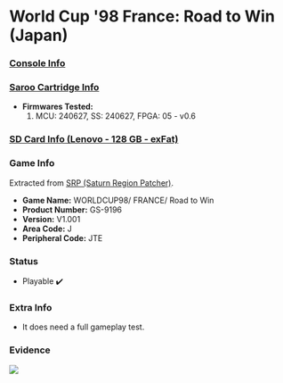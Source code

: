 # World Cup '98 France: Road to Win (Japan)

### [Console Info](../../../../Info/Consoles/VA13/README.md)

### [Saroo Cartridge Info](../../../../Info/Cartridges/RetroGameParadiseStore/1.32F/README.md)

- <b>Firmwares Tested:</b>
  1. MCU: 240627, SS: 240627, FPGA: 05 - v0.6

### [SD Card Info (Lenovo - 128 GB - exFat)](../../../../Info/SdCards/Lenovo/128GB/exfat/README.md)

### Game Info

Extracted from [SRP (Saturn Region Patcher)](https://segaxtreme.net/resources/saturn-region-patcher.81/download).

- <b>Game Name:</b> WORLDCUP98/ FRANCE/ Road to Win
- <b>Product Number:</b> GS-9196
- <b>Version:</b> V1.001
- <b>Area Code:</b> J
- <b>Peripheral Code:</b> JTE

### Status

- Playable :heavy_check_mark:

### Extra Info

- It does need a full gameplay test.

### Evidence

[![](https://img.youtube.com/vi/UL7Jxsig6Oc/0.jpg)](https://www.youtube.com/watch?v=UL7Jxsig6Oc)

